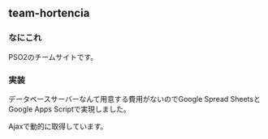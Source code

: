 ## team-hortencia

### なにこれ
PSO2のチームサイトです。
### 実装
データベースサーバーなんて用意する費用がないのでGoogle Spread SheetsとGoogle Apps Scriptで実現しました。

Ajaxで動的に取得しています。
